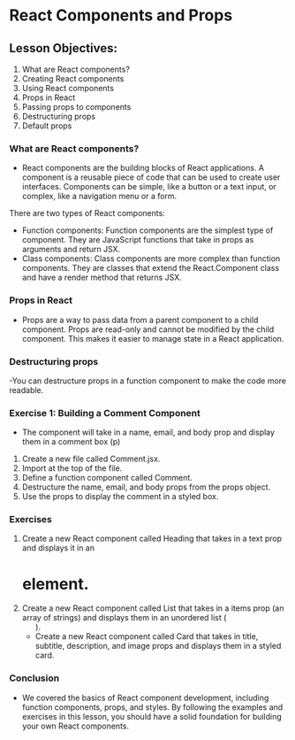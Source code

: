 # React Components and Props

## Lesson Objectives:

1. What are React components?
2. Creating React components
3. Using React components
4. Props in React
5. Passing props to components
6. Destructuring props
7. Default props

### What are React components?

- React components are the building blocks of React applications. A component is a reusable piece of code that can be used to create user interfaces. Components can be simple, like a button or a text input, or complex, like a navigation menu or a form.

There are two types of React components:

- Function components: Function components are the simplest type of component. They are JavaScript functions that take in props as arguments and return JSX.
- Class components: Class components are more complex than function components. They are classes that extend the React.Component class and have a render method that returns JSX.

### Props in React

- Props are a way to pass data from a parent component to a child component. Props are read-only and cannot be modified by the child component. This makes it easier to manage state in a React application.

### Destructuring props

-You can destructure props in a function component to make the code more readable.

### Exercise 1: Building a Comment Component

- The component will take in a name, email, and body prop and display them in a comment box (p)

1. Create a new file called Comment.jsx.
2. Import at the top of the file.
3. Define a function component called Comment.
4. Destructure the name, email, and body props from the props object.
5. Use the props to display the comment in a styled box.

### Exercises

1. Create a new React component called Heading that takes in a text prop and displays it in an <h1> element.
2. Create a new React component called List that takes in a items prop (an array of strings) and displays them in an unordered list (<ul>).
3. Create a new React component called Card that takes in title, subtitle, description, and image props and displays them in a styled card.

### Conclusion

- We covered the basics of React component development, including function components, props, and styles. By following the examples and exercises in this lesson, you should have a solid foundation for building your own React components.